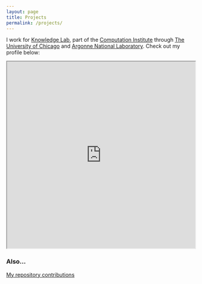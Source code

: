 ```yaml
---
layout: page
title: Projects
permalink: /projects/
---
```

I work for [Knowledge Lab](http://knowledgelab.org), part of the [Computation Institute](http://ci.uchicago.edu) through [The University of Chicago](http://uchicago.edu) and [Argonne National Laboratory](http://ci.anl.gov).  Check out my profile below:

<iframe src="http://www.knowledgelab.org/people/detail/meganb/" width="100%" height="500">
  <p>Your browser does not support iframes.</p>
</iframe>

### Also...

[My repository contributions](http://github.com/meganbarnes)

